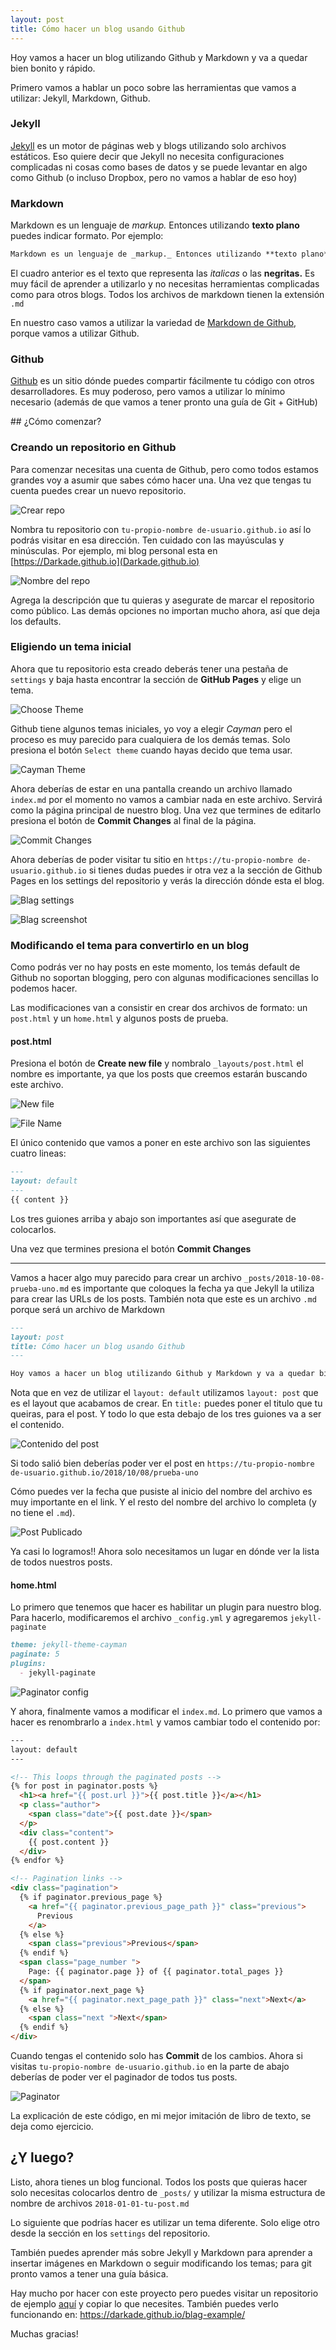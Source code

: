 ```yaml
---
layout: post
title: Cómo hacer un blog usando Github
---
```


Hoy vamos a hacer un blog utilizando Github y Markdown y va a quedar bien bonito y rápido.

Primero vamos a hablar un poco sobre las herramientas que vamos a utilizar: Jekyll, Markdown, Github.

### Jekyll

[Jekyll](https://jekyllrb.com/) es un motor de páginas web y blogs utilizando solo archivos estáticos. Eso quiere decir que Jekyll no necesita configuraciones complicadas ni cosas como bases de datos y se puede levantar en algo como Github (o incluso Dropbox, pero no vamos a hablar de eso hoy)

### Markdown

Markdown es un lenguaje de _markup._ Entonces utilizando **texto plano** puedes indicar formato. Por ejemplo:

```markdown
Markdown es un lenguaje de _markup._ Entonces utilizando **texto plano** puedes indicar formato.
```

El cuadro anterior es el texto que representa las _italicas_ o las **negritas.** Es muy fácil de aprender a utilizarlo y no necesitas herramientas complicadas como para otros blogs. Todos los archivos de markdown tienen la extensión `.md`

En nuestro caso vamos a utilizar la variedad de [Markdown de Github](https://guides.github.com/features/mastering-markdown/), porque vamos a utilizar Github.

### Github

[Github](https://github.com/) es un sitio dónde puedes compartir fácilmente tu código con otros desarrolladores. Es muy poderoso, pero vamos a utilizar lo mínimo necesario (además de que vamos a tener pronto una guía de Git + GitHub)

## ¿Cómo comenzar?

### Creando un repositorio en Github

Para comenzar necesitas una cuenta de Github, pero como todos estamos grandes voy a asumir que sabes cómo hacer una. Una vez que tengas tu cuenta puedes crear un nuevo repositorio.

![Crear repo](/assets/2018-10-08/new_repo.png)

Nombra tu repositorio con `tu-propio-nombre de-usuario.github.io` así lo podrás visitar en esa dirección. Ten cuidado con las mayúsculas y minúsculas. Por ejemplo, mi blog personal esta en [https://Darkade.github.io](Darkade.github.io)

![Nombre del repo](/assets/2018-10-08/repo_name.png)

Agrega la descripción que tu quieras y asegurate de marcar el repositorio como público. Las demás opciones no importan mucho ahora, así que deja los defaults.

### Eligiendo un tema inicial

Ahora que tu repositorio esta creado deberás tener una pestaña de `settings` y baja hasta encontrar la sección de **GitHub Pages** y elige un tema.

![Choose Theme](/assets/2018-10-08/choose_theme.png)

Github tiene algunos temas iniciales, yo voy a elegir _Cayman_ pero el proceso es muy parecido para cualquiera de los demás temas. Solo presiona el botón `Select theme` cuando hayas decido que tema usar.

![Cayman Theme](/assets/2018-10-08/cayman.png)

Ahora deberías de estar en una pantalla creando un archivo llamado `index.md` por el momento no vamos a cambiar nada en este archivo. Servirá como la página principal de nuestro blog. Una vez que termines de editarlo presiona el botón de **Commit Changes** al final de la página.

![Commit Changes](/assets/2018-10-08/commit.png)

Ahora deberías de poder visitar tu sitio en `https://tu-propio-nombre de-usuario.github.io` si tienes dudas puedes ir otra vez a la sección de Github Pages en los settings del repositorio y verás la dirección dónde esta el blog.

![Blag settings](/assets/2018-10-08/blag_settings.png)

![Blag screenshot](/assets/2018-10-08/blag_screenshot.png)

### Modificando el tema para convertirlo en un blog

Como podrás ver no hay posts en este momento, los temás default de Github no soportan blogging, pero con algunas modificaciones sencillas lo podemos hacer.

Las modificaciones van a consistir en crear dos archivos de formato: un `post.html` y un `home.html` y algunos posts de prueba.

#### post.html

Presiona el botón de **Create new file** y nombralo `_layouts/post.html` el nombre es importante, ya que los posts que creemos estarán buscando este archivo.

![New file](/assets/2018-10-08/new_file.png)

![File Name](/assets/2018-10-08/file_name.gif)

El único contenido que vamos a poner en este archivo son las siguientes cuatro lineas:

```markdown
---
layout: default
---
{{ content }}
```

Los tres guiones arriba y abajo son importantes así que asegurate de colocarlos.

Una vez que termines presiona el botón **Commit Changes**

---

Vamos a hacer algo muy parecido para crear un archivo `_posts/2018-10-08-prueba-uno.md` es importante que coloques la fecha ya que Jekyll la utiliza para crear las URLs de los posts. También nota que este es un archivo `.md` porque será un archivo de Markdown

```markdown
---
layout: post
title: Cómo hacer un blog usando Github
---

Hoy vamos a hacer un blog utilizando Github y Markdown y va a quedar bien bonito y rápido.
```

Nota que en vez de utilizar el `layout: default` utilizamos `layout: post` que es el layout que acabamos de crear. En `title:` puedes poner el titulo que tu queiras, para el post. Y todo lo que esta debajo de los tres guiones va a ser el contenido.

![Contenido del post](/assets/2018-10-08/post_content.gif)


Si todo salió bien deberías poder ver el post en `https://tu-propio-nombre de-usuario.github.io/2018/10/08/prueba-uno`

Cómo puedes ver la fecha que pusiste al inicio del nombre del archivo es muy importante en el link. Y el resto del nombre del archivo lo completa (y no tiene el `.md`).

![Post Publicado](/assets/2018-10-08/post.png)

Ya casi lo logramos!! Ahora solo necesitamos un lugar en dónde ver la lista de todos nuestros posts.

#### home.html

Lo primero que tenemos que hacer es habilitar un plugin para nuestro blog. Para hacerlo, modificaremos el archivo `_config.yml` y agregaremos `jekyll-paginate`

```markdown
theme: jekyll-theme-cayman
paginate: 5
plugins:
  - jekyll-paginate
```

![Paginator config](/assets/2018-10-08/_config.png)


Y ahora, finalmente vamos a modificar el `index.md`. Lo primero que vamos a hacer es renombrarlo a `index.html` y vamos cambiar todo el contenido por:

```html
---
layout: default
---

<!-- This loops through the paginated posts -->
{% for post in paginator.posts %}
  <h1><a href="{{ post.url }}">{{ post.title }}</a></h1>
  <p class="author">
    <span class="date">{{ post.date }}</span>
  </p>
  <div class="content">
    {{ post.content }}
  </div>
{% endfor %}

<!-- Pagination links -->
<div class="pagination">
  {% if paginator.previous_page %}
    <a href="{{ paginator.previous_page_path }}" class="previous">
      Previous
    </a>
  {% else %}
    <span class="previous">Previous</span>
  {% endif %}
  <span class="page_number ">
    Page: {{ paginator.page }} of {{ paginator.total_pages }}
  </span>
  {% if paginator.next_page %}
    <a href="{{ paginator.next_page_path }}" class="next">Next</a>
  {% else %}
    <span class="next ">Next</span>
  {% endif %}
</div>
```

Cuando tengas el contenido solo has **Commit** de los cambios. Ahora si visitas `tu-propio-nombre de-usuario.github.io` en la parte de abajo deberías de poder ver el paginador de todos tus posts.

![Paginator](/assets/2018-10-08/paginator.png)

La explicación de este código, en mi mejor imitación de libro de texto, se deja como ejercicio.

## ¿Y luego?

Listo, ahora tienes un blog funcional. Todos los posts que quieras hacer solo necesitas colocarlos dentro de `_posts/` y utilizar la misma estructura de nombre de archivos `2018-01-01-tu-post.md`

Lo siguiente que podrías hacer es utilizar un tema diferente. Solo elige otro desde la sección en los `settings` del repositorio.

También puedes aprender más sobre Jekyll y Markdown para aprender a insertar imágenes en Markdown o seguir modificando los temas; para git pronto vamos a tener una guía básica.

Hay mucho por hacer con este proyecto pero puedes visitar un repositorio de ejemplo [aquí](https://github.com/Darkade/blag-example) y copiar lo que necesites. También puedes verlo funcionando en: https://darkade.github.io/blag-example/

Muchas gracias!
